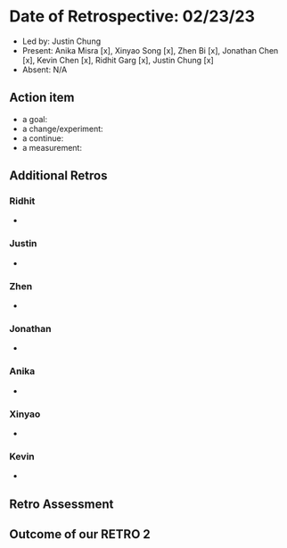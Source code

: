 # Date of Retrospective: 02/23/23

* Led by: Justin Chung
* Present: Anika Misra [x], Xinyao Song [x], Zhen Bi [x], Jonathan Chen [x], Kevin Chen [x], Ridhit Garg [x], Justin Chung [x]
* Absent: N/A

## Action item

* a goal: 
* a change/experiment: 
* a continue: 
* a measurement: 

## Additional Retros
  
### Ridhit
* 
### Justin
*

### Zhen  
* 
### Jonathan
* 

### Anika
*
### Xinyao 
* 
### Kevin 
* 
## Retro Assessment


## Outcome of our RETRO 2

